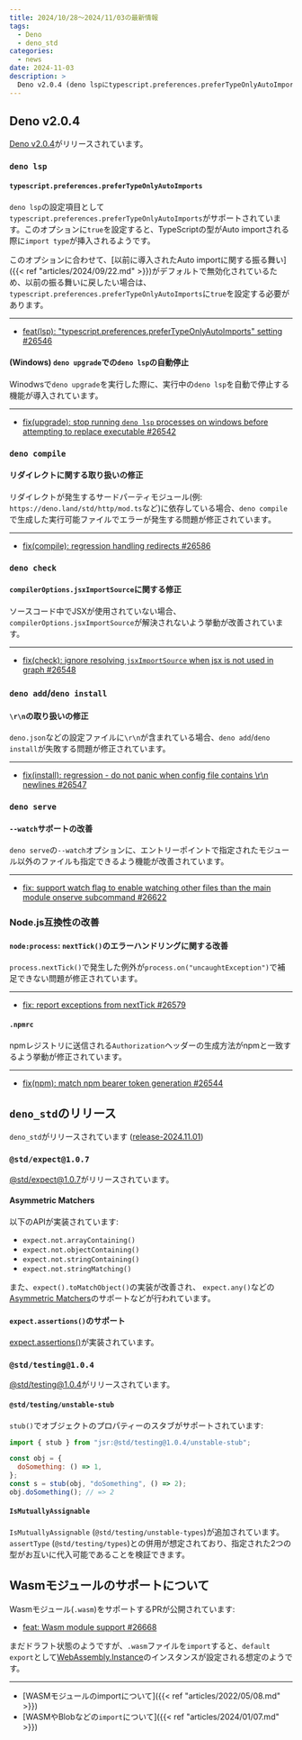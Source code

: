 ```yaml
---
title: 2024/10/28〜2024/11/03の最新情報
tags:
  - Deno
  - deno_std
categories:
  - news
date: 2024-11-03
description: >
  Deno v2.0.4 (deno lspにtypescript.preferences.preferTypeOnlyAutoImportsオプションが追加など), @std/expect@1.0.7 (Asymmetric Matchersサポートの改善, expect.assertionsのサポート), @std/testing@1.0.4 (stubでオブジェクトのプロパティーのスタブがサポート), Wasmモジュールのサポートについて
---
```


## Deno v2.0.4

[Deno v2.0.4](https://github.com/denoland/deno/releases/tag/v2.0.4)がリリースされています。

### `deno lsp`

#### `typescript.preferences.preferTypeOnlyAutoImports`

`deno lsp`の設定項目として`typescript.preferences.preferTypeOnlyAutoImports`がサポートされています。このオプションに`true`を設定すると、TypeScriptの型がAuto importされる際に`import type`が挿入されるようです。

このオプションに合わせて、[以前に導入されたAuto importに関する振る舞い]({{< ref "articles/2024/09/22.md" >}})がデフォルトで無効化されているため、以前の振る舞いに戻したい場合は、`typescript.preferences.preferTypeOnlyAutoImports`に`true`を設定する必要があります。

---

- [feat(lsp): "typescript.preferences.preferTypeOnlyAutoImports" setting #26546](https://github.com/denoland/deno/pull/26546)

#### (Windows) `deno upgrade`での`deno lsp`の自動停止

Winodwsで`deno upgrade`を実行した際に、実行中の`deno lsp`を自動で停止する機能が導入されています。

---

- [fix(upgrade): stop running `deno lsp` processes on windows before attempting to replace executable #26542](https://github.com/denoland/deno/pull/26542)

### `deno compile`

#### リダイレクトに関する取り扱いの修正

リダイレクトが発生するサードパーティモジュール(例: `https://deno.land/std/http/mod.ts`など)に依存している場合、`deno compile`で生成した実行可能ファイルでエラーが発生する問題が修正されています。

---

- [fix(compile): regression handling redirects #26586](https://github.com/denoland/deno/pull/26586)

### `deno check`

#### `compilerOptions.jsxImportSource`に関する修正

ソースコード中でJSXが使用されていない場合、`compilerOptions.jsxImportSource`が解決されないよう挙動が改善されています。

---

- [fix(check): ignore resolving `jsxImportSource` when jsx is not used in graph #26548](https://github.com/denoland/deno/pull/26548)

### `deno add`/`deno install`

#### `\r\n`の取り扱いの修正

`deno.json`などの設定ファイルに`\r\n`が含まれている場合、`deno add`/`deno install`が失敗する問題が修正されています。

---

- [fix(install): regression - do not panic when config file contains \r\n newlines #26547](https://github.com/denoland/deno/pull/26547)

### `deno serve`

#### `--watch`サポートの改善

`deno serve`の`--watch`オプションに、エントリーポイントで指定されたモジュール以外のファイルも指定できるよう機能が改善されています。

---

- [fix: support watch flag to enable watching other files than the main module onserve subcommand #26622](https://github.com/denoland/deno/pull/26622)

### Node.js互換性の改善

#### `node:process`: `nextTick()`のエラーハンドリングに関する改善

`process.nextTick()`で発生した例外が`process.on("uncaughtException")`で補足できない問題が修正されています。

---

- [fix: report exceptions from nextTick #26579](https://github.com/denoland/deno/pull/26579)

#### `.npmrc`

npmレジストリに送信される`Authorization`ヘッダーの生成方法がnpmと一致するよう挙動が修正されています。

---

- [fix(npm): match npm bearer token generation #26544](https://github.com/denoland/deno/pull/26544)

## `deno_std`のリリース

`deno_std`がリリースされています ([release-2024.11.01](https://github.com/denoland/std/releases/tag/release-2024.11.01))

### `@std/expect@1.0.7`

[@std/expect@1.0.7](https://jsr.io/@std/expect@1.0.7)がリリースされています。

#### Asymmetric Matchers

以下のAPIが実装されています:

- `expect.not.arrayContaining()`
- `expect.not.objectContaining()`
- `expect.not.stringContaining()`
- `expect.not.stringMatching()`

また、`expect().toMatchObject()`の実装が改善され、
`expect.any()`などの[Asymmetric Matchers](https://github.com/jestjs/jest/blob/v30.0.0-alpha.6/docs/ExpectAPI.md#asymmetric-matchers)のサポートなどが行われています。

#### `expect.assertions()`のサポート

[expect.assertions()](https://github.com/jestjs/jest/blob/v30.0.0-alpha.6/docs/ExpectAPI.md#expectassertionsnumber)が実装されています。

### `@std/testing@1.0.4`

[@std/testing@1.0.4](https://jsr.io/@std/testing@1.0.4)がリリースされています。

#### `@std/testing/unstable-stub`

`stub()`でオブジェクトのプロパティーのスタブがサポートされています:

```javascript
import { stub } from "jsr:@std/testing@1.0.4/unstable-stub";

const obj = {
  doSomething: () => 1,
};
const s = stub(obj, "doSomething", () => 2);
obj.doSomething(); // => 2
```

#### `IsMutuallyAssignable`

`IsMutuallyAssignable` (`@std/testing/unstable-types`)が追加されています。`assertType` (`@std/testing/types`)との併用が想定されており、指定された2つの型がお互いに代入可能であることを検証できます。

## Wasmモジュールのサポートについて

Wasmモジュール(`.wasm`)をサポートするPRが公開されています:

- [feat: Wasm module support #26668](https://github.com/denoland/deno/pull/26668)

まだドラフト状態のようですが、`.wasm`ファイルを`import`すると、`default export`として[WebAssembly.Instance](https://developer.mozilla.org/en-US/docs/WebAssembly/JavaScript_interface/Instance)のインスタンスが設定される想定のようです。

---

- [WASMモジュールのimportについて]({{< ref "articles/2022/05/08.md" >}})
- [WASMやBlobなどの`import`について]({{< ref "articles/2024/01/07.md" >}})
